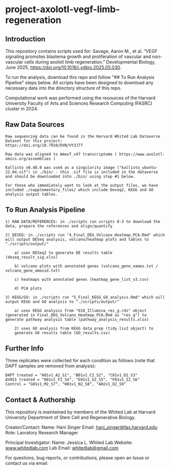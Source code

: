 # project-axolotl-vegf-limb-regeneration

## Introduction

This repository contains scripts used for: 
    Savage, Aaron M., et al. “VEGF signaling promotes blastema growth and proliferation of vascular and non-vascular cells during axolotl limb regeneration.” Developmental Biology, June 2025, https://doi.org/10.1016/j.ydbio.2025.05.030. 

To run the analysis, download this repo and follow "## To Run Analysis Pipeline" steps below. All scripts have been designed to download any necessary data into the directory structure of this repo.

Computational work was performed using the resources of the Harvard University Faculty of Arts and Sciences Research Computing (FASRC) cluster in 2024. 

## Raw Data Sources

    Raw sequencing data can be found in the Harvard Whited Lab Dataverse Dataset for this project:
    https://doi.org/10.7910/DVN/VY3J77

    Raw data was aligned to AmexT_v47 transcriptome ( https://www.axolotl-omics.org/assemblies ) 

    Kallisto v0.48.0 was used as a singularity image ("kallisto_ubuntu-22.04.sif") in ./bin/ - this .sif file is included in the dataverse and should be downloaded into ./bin/ using step #1 below. 

    For those who immediately want to look at the output files, we have included ./supplementary_files/ which include Deseq2, KEGG and GO analysis output tables. 


## To Run Analysis Pipeline


    1) RAW DATA/REFERENCES: in ./scripts run scripts 0-3 to download the data, prepare the references and align/quantify

    2) DESEQ: in ./scripts run "4_Final_DEG_Volcano_Heatmap_PCA.Rmd" which will output DESeq analysis, volcano/heatmap plots and tables to "./scripts/output/"

        a) uses DESeq2 to generate DE results table (deseq_result_sig.xlsx)

        b) volcano plots with annotated genes (volcano_gene_names.txt / volcano_gene_amexid.txt)

        c) heatmaps with annotated genes (heatmap_gene_list_v3.csv)

        d) PCA plots

    3) KEGG/GO: in ./scripts run "5_Final_KEGG_GO_analysis.Rmd" which will output KEGG and GO analysis to "./scripts/output/"

        a) uses KEGG analysis from "018_Illumina_res_g.rds" object (generated in Final_DEG_Volcano_Heatmap_PCA.Rmd as "res_g") to generate pathway analysis table (pathway_analysis_results.xlsx)

        2) uses GO analysis from KEGG data prep (tidy.liv2 object) to 
        generate GO results table (GO_results.csv)


## Further Info

Three replicates were collected for each condition as follows (note that DAPT samples are removed from analysis): 

    DAPT treated = "A01v1_A2_S1", "B01v1_C2_S2", "C01v1_D2_S3" 
    AV951 treated = "D01v1_F2_S4", "E01v1_G2_S5", "F01v1_I2_S6" 
    Control = "G01v1_M2_S7", "H01v1_N2_S8", "A02v1_O2_S9"
        

## Contact & Authorship

This repository is maintained by members of the Whited Lab at Harvard University Department of Stem Cell and Regenerative Biology.

Creator/Contact:
Name: Hani Singer
Email: hani_singer@fas.harvard.edu
Role: Laoratory Research Manager

Principal Investigator:
Name: Jessica L. Whited
Lab Website: www.whitedlab.com
Lab Email: whitedlab@gmail.com

For questions, bug reports, or contributions, please open an Issue or contact us via email.